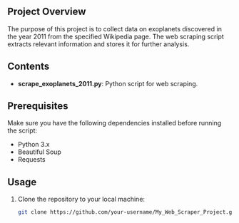 ## Project Overview

The purpose of this project is to collect data on exoplanets discovered in the year 2011 from the specified Wikipedia page. The web scraping script extracts relevant information and stores it for further analysis.

## Contents

- **scrape_exoplanets_2011.py**: Python script for web scraping.

## Prerequisites

Make sure you have the following dependencies installed before running the script:

- Python 3.x
- Beautiful Soup
- Requests

## Usage

1. Clone the repository to your local machine:

   ```bash
   git clone https://github.com/your-username/My_Web_Scraper_Project.git
